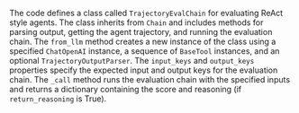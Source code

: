 The code defines a class called `TrajectoryEvalChain` for evaluating ReAct style agents. The class inherits from `Chain` and includes methods for parsing output, getting the agent trajectory, and running the evaluation chain. The `from_llm` method creates a new instance of the class using a specified `ChatOpenAI` instance, a sequence of `BaseTool` instances, and an optional `TrajectoryOutputParser`. The `input_keys` and `output_keys` properties specify the expected input and output keys for the evaluation chain. The `_call` method runs the evaluation chain with the specified inputs and returns a dictionary containing the score and reasoning (if `return_reasoning` is True).

